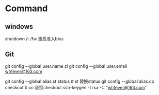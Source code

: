 # Command
## windows
shutdown /r /fw   重启进入bios
## Git
git config --global user.name zl
git config --global user.email whfever@163.com


git config --global alias.st status  # st 替换status
git config --global alias.co checkout # co 替换checkout
ssh-keygen -t rsa -C "whfever@163.com"